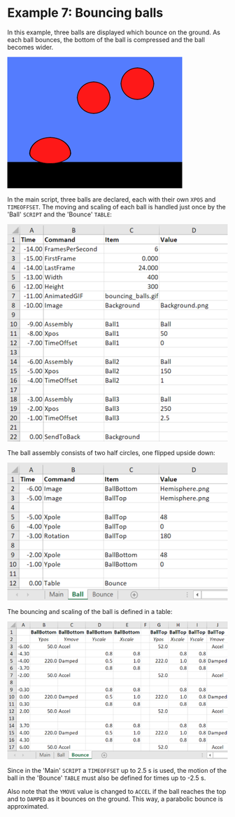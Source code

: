 # Example 7: Bouncing balls

In this example, three balls are displayed which bounce on the ground. As each ball bounces, the bottom of the ball is compressed and the ball becomes wider.

![Canvas example animation](bouncing_balls.gif)

In the main script, three balls are declared, each with their own `XPOS` and `TIMEOFFSET`. The moving and scaling of each ball is handled just once by the 'Ball' `SCRIPT` and the 'Bounce' `TABLE`:

![Canvas example animation](Design/bouncing_balls_main.png)

The ball assembly consists of two half circles, one flipped upside down:

![Canvas example animation](Design/bouncing_balls_ball.png)

The bouncing and scaling of the ball is defined in a table:

![Canvas example animation](Design/bouncing_balls_bounce.png)

Since in the 'Main' `SCRIPT` a `TIMEOFFSET` up to 2.5 s is used, the motion of the ball in the 'Bounce' `TABLE` must also be defined for times up to -2.5 s.

Also note that the `YMOVE` value is changed to `ACCEL` if the ball reaches the top and to `DAMPED` as it bounces on the ground. This way, a parabolic bounce is approximated.